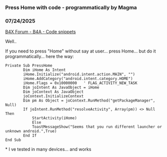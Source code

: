 ###  Press Home with code - programmatically by Magma
### 07/24/2025
[B4X Forum - B4A - Code snippets](https://www.b4x.com/android/forum/threads/167924/)

Well..  
  
If you need to press "Home" without say at user… press Home… but do it programmatically… here the way:  
  

```B4X
Private Sub PressHome  
        Dim iHome As Intent  
        iHome.Initialize("android.intent.action.MAIN", "")  
        iHome.AddCategory("android.intent.category.HOME")  
        iHome.Flags = 0x10000000   ' FLAG_ACTIVITY_NEW_TASK  
        Dim joIntent As JavaObject = iHome  
        Dim joContext As JavaObject  
        joContext.InitializeContext  
        Dim pm As Object = joContext.RunMethod("getPackageManager", Null)  
        If joIntent.RunMethod("resolveActivity", Array(pm)) <> Null Then  
            StartActivity(iHome)  
            Else  
            ToastMessageShow("Seems that you run different launcher or unknown android.",True)  
        End If  
End Sub
```

  
  
\* I ve tested in many devices… and works